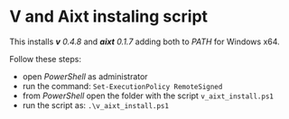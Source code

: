 # V and Aixt instaling script

This installs **_v_** *0.4.8* and **_aixt_** *0.1.7* adding both to _PATH_ for Windows x64.

Follow these steps:

- open _PowerShell_ as administrator 
- run the command: `Set-ExecutionPolicy RemoteSigned`
- from _PowerShell_ open the folder with the script `v_aixt_install.ps1`
- run the script as: `.\v_aixt_install.ps1`